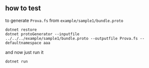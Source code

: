 ## how to test

to generate `Prova.fs` from `example/sample1/bundle.proto`

```
dotnet restore
dotnet protoGenerator --inputfile ../../../example/sample1/bundle.proto --outputfile Prova.fs --defaultnamespace aaa
``` 

and now just run it

```
dotnet run
```

